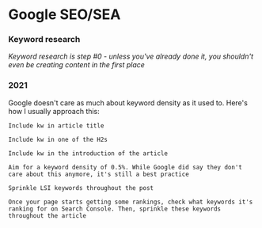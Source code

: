 # Google SEO/SEA

### Keyword research

*Keyword research is step #0 - unless you've already done it, you shouldn't even be creating content in the first place*

### 2021

Google doesn't care as much about keyword density as it used to. Here's how I usually approach this:

    Include kw in article title

    Include kw in one of the H2s

    Include kw in the introduction of the article

    Aim for a keyword density of 0.5%. While Google did say they don't care about this anymore, it's still a best practice

    Sprinkle LSI keywords throughout the post

    Once your page starts getting some rankings, check what keywords it's ranking for on Search Console. Then, sprinkle these keywords throughout the article